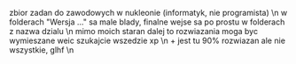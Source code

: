 zbior zadan do zawodowych w nukleonie (informatyk, nie programista) \n
w folderach "Wersja ..." sa male blady, finalne wejse sa po prostu w folderach z nazwa dzialu \n
mimo moich staran dalej to rozwiazania moga byc wymieszane weic szukajcie wszedzie xp \n
\+ jest tu 90% rozwiazan ale nie wszystkie, glhf \n
